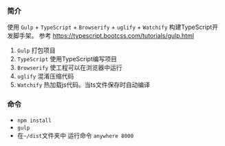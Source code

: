 ### 简介
使用 `Gulp` + `TypeScript` + `Browserify` + `uglify` + `Watchify` 构建TypeScript开发脚手架。
参考 https://typescript.bootcss.com/tutorials/gulp.html

1. `Gulp` 打包项目
2. `TypeScript` 使用TypeScript编写项目
3. `Browserify` 使工程可以在浏览器中运行
4. `uglify`  混淆压缩代码
5. `Watchify`  热加载js代码。当ts文件保存时自动编译

### 命令
- `npm install`
- `gulp`
- 在`~/dist`文件夹中 运行命令 `anywhere 8000`


